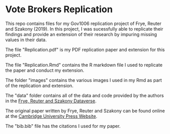 # Vote Brokers Replication

This repo contains files for my Gov1006 replication project of Frye, Reuter and Szakony (2019). In this project, 
I was sucessfully able to replicate their findings and provide an extension of their research by impuring missing
values in their data.

The file "Replication.pdf" is my PDF replication paper and extension for this project.

The file "Replication.Rmd" contains the R markdown file I used to replicate the paper and conduct my extension.

The folder "images" contains the various images I used in my Rmd as part of the replication and extension.

The "data" folder contains all of the data and code provided by the authors in the [Frye, Reuter and Szakony Dataverse](https://dataverse.harvard.edu/dataset.xhtml?persistentId=doi:10.7910/DVN/YSVMS2).

The original paper written by Frye, Reuter and Szakony can be found online at the [Cambridge University Press Website](https://www.cambridge.org/core/journals/world-politics/article/vote-brokers-clientelist-appeals-and-voter-turnout-evidence-from-russia-and-venezuela/45FE0BE1216FCD8744B02A82919B328A).

The "bib.bib" file has the citations I used for my paper.



